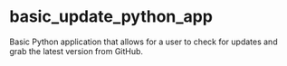 # basic_update_python_app
Basic Python application that allows for a user to check for updates and grab the latest version from GitHub.
